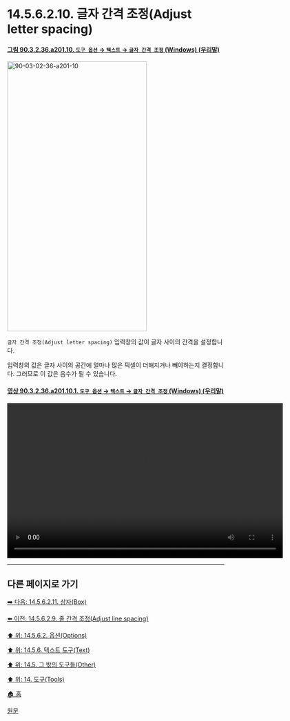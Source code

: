 # 14.5.6.2.10. 글자 간격 조정(Adjust letter spacing)

<a id="90-03-02-36-a201-10"></a>

#### [그림 90.3.2.36.a201.10. `도구 옵션` → `텍스트` → `글자 간격 조정` (Windows) (우리말)](./90-03-02-36-text.md#90-03-02-36-a201-10)
<img width="324" height="627" alt="90-03-02-36-a201-10" src="https://github.com/wonder13662/gimp/assets/15767104/49c894da-cbd1-4a63-9617-894fe8c87cb7" />

`글자 간격 조정(Adjust letter spacing)` 입력창의 값이 글자 사이의 간격을 설정합니다. 

입력창의 값은 글자 사이의 공간에 얼마나 많은 픽셀이 더해지거나 빼야하는지 결정합니다. 그러므로 이 값은 음수가 될 수 있습니다.

<a id="90-03-02-36-a201-10-01"></a>

#### [영상 90.3.2.36.a201.10.1. `도구 옵션` → `텍스트` → `글자 간격 조정` (Windows) (우리말)](./90-03-02-36-text.md#90-03-02-36-a201-10-01)
<video controls="controls" width="640" height="360" src="https://github.com/wonder13662/gimp/assets/15767104/74d8abf8-4d69-418f-a6b8-681f961f1274"></video>

***

## 다른 페이지로 가기

[➡️ 다음: 14.5.6.2.11. 상자(Box)](./14-05-06-02-11-box.md)

[⬅️ 이전: 14.5.6.2.9. 줄 간격 조정(Adjust line spacing)](./14-05-06-02-09-adjust_line_spacing.md)

[⬆️ 위: 14.5.6.2. 옵션(Options)](./14-05-06-02-00-options.md)

[⬆️ 위: 14.5.6. 텍스트 도구(Text)](./14-05-06-00-text.md)

[⬆️ 위: 14.5. 그 밖의 도구들(Other)](./14-05-00-other.md)

[⬆️ 위: 14. 도구(Tools)](./14-00-tools.md)

[🏠 홈](./00-home.md)

[원문](https://docs.gimp.org/2.10/ko/gimp-tool-text.html#idm17062)